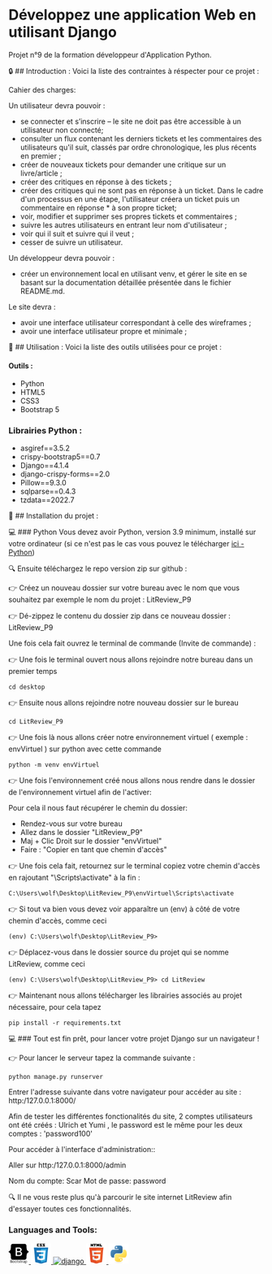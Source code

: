 # Développez une application Web en utilisant Django


Projet n°9 de la formation développeur d'Application Python.

:lock: ## Introduction : Voici la liste des contraintes à réspecter pour ce projet  :

Cahier des charges:

Un utilisateur devra pouvoir :

* se connecter et s’inscrire – le site ne doit pas être accessible à un utilisateur non connecté;
* consulter un flux contenant les derniers tickets et les commentaires des utilisateurs qu'il suit, classés par ordre chronologique, les plus récents en premier ;
* créer de nouveaux tickets pour demander une critique sur un livre/article ;
* créer des critiques en réponse à des tickets ;
* créer des critiques qui ne sont pas en réponse à un ticket. Dans le cadre d'un processus en une étape, l'utilisateur créera un ticket puis un commentaire en réponse * à son propre ticket;
* voir, modifier et supprimer ses propres tickets et commentaires ;
* suivre les autres utilisateurs en entrant leur nom d'utilisateur ;
* voir qui il suit et suivre qui il veut ;
* cesser de suivre un utilisateur.


Un développeur devra pouvoir :

* créer un environnement local en utilisant venv, et gérer le site en se basant sur la documentation détaillée présentée dans le fichier README.md.


Le site devra :

* avoir une interface utilisateur correspondant à celle des wireframes ;
* avoir une interface utilisateur propre et minimale ;


:pushpin: ## Utilisation : Voici la liste des outils utilisées pour ce projet :

#### Outils : 

* Python 
* HTML5
* CSS3
* Bootstrap 5

### Librairies Python :

* asgiref==3.5.2
* crispy-bootstrap5==0.7
* Django==4.1.4
* django-crispy-forms==2.0
* Pillow==9.3.0
* sqlparse==0.4.3
* tzdata==2022.7


:pushpin: ## Installation du projet : 



:computer: ### Python
Vous devez avoir Python, version 3.9 minimum, installé sur votre ordinateur (si ce n'est pas le cas vous pouvez le télécharger [ici - Python](https://www.python.org/downloads/))


:mag: Ensuite téléchargez le repo version zip sur github  :


:point_right: Créez un nouveau dossier sur votre bureau avec le nom que vous souhaitez par exemple le nom du projet : LitReview_P9



:point_right: Dé-zippez le contenu du dossier zip dans ce nouveau dossier : LitReview_P9




Une fois cela fait ouvrez le terminal de commande (Invite de commande) :



:point_right: Une fois le terminal ouvert nous allons rejoindre notre bureau dans un premier temps
```
cd desktop
```
:point_right: Ensuite nous allons rejoindre notre nouveau dossier sur le bureau
```
cd LitReview_P9
```
:point_right: Une fois là nous allons créer notre environnement virtuel ( exemple : envVirtuel ) sur python avec cette commande
```
python -m venv envVirtuel
```
:point_right: Une fois l'environnement créé nous allons nous rendre dans le dossier de l'environnement virtuel afin de l'activer:


Pour cela il nous faut récupérer le chemin du dossier:


* Rendez-vous sur votre bureau
* Allez dans le dossier "LitReview_P9"
* Maj + Clic Droit sur le dossier "envVirtuel"
* Faire : "Copier en tant que chemin d'accès"



:point_right: Une fois cela fait, retournez sur le terminal copiez votre chemin d'accès en rajoutant "\Scripts\activate" à la fin :
```
C:\Users\wolf\Desktop\LitReview_P9\envVirtuel\Scripts\activate
```
:point_right: Si tout va bien vous devez voir apparaître un (env) à côté de votre chemin d'accès, comme ceci
```
(env) C:\Users\wolf\Desktop\LitReview_P9>
```
:point_right: Déplacez-vous dans le dossier source du projet qui se nomme LitReview, comme ceci
```
(env) C:\Users\wolf\Desktop\LitReview_P9> cd LitReview
```
:point_right: Maintenant nous allons télécharger les librairies associés au projet nécessaire, pour cela tapez
```
pip install -r requirements.txt
```


:computer: ### Tout est fin prêt, pour lancer votre projet Django sur un navigateur !



:point_right: Pour lancer le serveur tapez la commande suivante :
```
python manage.py runserver
```

Entrer l'adresse suivante dans votre navigateur pour accéder au site : http:/127.0.0.1:8000/

Afin de tester les différentes fonctionalités du site, 2 comptes utilisateurs ont été créés : Ulrich et Yumi , le password est le même pour les deux comptes : 'password100'

Pour accéder à l'interface d'administration::

Aller sur http:/127.0.0.1:8000/admin

Nom du compte: Scar
Mot de passe: password

:mag: Il ne vous reste plus qu'à parcourir le site internet LitReview afin d'essayer toutes ces fonctionnalités.




<h3 align="left">Languages and Tools:</h3>
<p align="left"> <a href="https://getbootstrap.com" target="_blank" rel="noreferrer"> <img src="https://raw.githubusercontent.com/devicons/devicon/master/icons/bootstrap/bootstrap-plain-wordmark.svg" alt="bootstrap" width="40" height="40"/> </a> <a href="https://www.w3schools.com/css/" target="_blank" rel="noreferrer"> <img src="https://raw.githubusercontent.com/devicons/devicon/master/icons/css3/css3-original-wordmark.svg" alt="css3" width="40" height="40"/> </a> <a href="https://www.djangoproject.com/" target="_blank" rel="noreferrer"> <img src="https://cdn.worldvectorlogo.com/logos/django.svg" alt="django" width="40" height="40"/> </a> <a href="https://www.w3.org/html/" target="_blank" rel="noreferrer"> <img src="https://raw.githubusercontent.com/devicons/devicon/master/icons/html5/html5-original-wordmark.svg" alt="html5" width="40" height="40"/> </a> <a href="https://www.python.org" target="_blank" rel="noreferrer"> <img src="https://raw.githubusercontent.com/devicons/devicon/master/icons/python/python-original.svg" alt="python" width="40" height="40"/> </a> </p>



